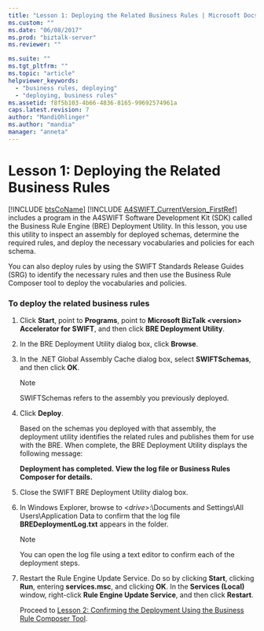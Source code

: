 ```yaml
---
title: "Lesson 1: Deploying the Related Business Rules | Microsoft Docs"
ms.custom: ""
ms.date: "06/08/2017"
ms.prod: "biztalk-server"
ms.reviewer: ""

ms.suite: ""
ms.tgt_pltfrm: ""
ms.topic: "article"
helpviewer_keywords: 
  - "business rules, deploying"
  - "deploying, business rules"
ms.assetid: f8f5b103-4b66-4836-8165-99692574961a
caps.latest.revision: 7
author: "MandiOhlinger"
ms.author: "mandia"
manager: "anneta"
---
```

# Lesson 1: Deploying the Related Business Rules
[!INCLUDE [btsCoName](../../includes/btsconame-md.md)] [!INCLUDE [A4SWIFT_CurrentVersion_FirstRef](../../includes/a4swift-currentversion-firstref-md.md)] includes a program in the A4SWIFT Software Development Kit (SDK) called the Business Rule Engine (BRE) Deployment Utility. In this lesson, you use this utility to inspect an assembly for deployed schemas, determine the required rules, and deploy the necessary vocabularies and policies for each schema.  
  
 You can also deploy rules by using the SWIFT Standards Release Guides (SRG) to identify the necessary rules and then use the Business Rule Composer tool to deploy the vocabularies and policies.  
  
### To deploy the related business rules  
  
1. Click **Start**, point to **Programs**, point to **Microsoft BizTalk \<version\> Accelerator for SWIFT**, and then click **BRE Deployment Utility**.  
  
2. In the BRE Deployment Utility dialog box, click **Browse**.  
  
3. In the .NET Global Assembly Cache dialog box, select **SWIFTSchemas**, and then click **OK**.  
  
   > [!NOTE]
   >  SWIFTSchemas refers to the assembly you previously deployed.  
  
4. Click **Deploy**.  
  
    Based on the schemas you deployed with that assembly, the deployment utility identifies the related rules and publishes them for use with the BRE. When complete, the BRE Deployment Utility displays the following message:  
  
    **Deployment has completed. View the log file or Business Rules Composer for details.**  
  
5. Close the SWIFT BRE Deployment Utility dialog box.  
  
6. In Windows Explorer, browse to \<*drive*\>:\Documents and Settings\All Users\Application Data to confirm that the log file **BREDeploymentLog.txt** appears in the folder.  
  
   > [!NOTE]
   >  You can open the log file using a text editor to confirm each of the deployment steps.  
  
7. Restart the Rule Engine Update Service. Do so by clicking **Start**, clicking **Run**, entering **services.msc**, and clicking **OK**. In the **Services (Local)** window, right-click **Rule Engine Update Service**, and then click **Restart**.  
  
   Proceed to [Lesson 2: Confirming the Deployment Using the Business Rule Composer Tool](../../adapters-and-accelerators/accelerator-swift/lesson-2-confirming-the-deployment-using-the-business-rule-composer-tool.md).
